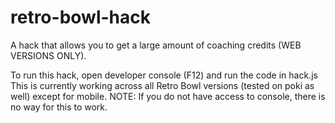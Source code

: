 # retro-bowl-hack
A hack that allows you to get a large amount of coaching credits (WEB VERSIONS ONLY).

To run this hack, open developer console (F12) and run the code in hack.js
This is currently working across all Retro Bowl versions (tested on poki as well) except for mobile. 
NOTE: If you do not have access to console, there is no way for this to work. 
